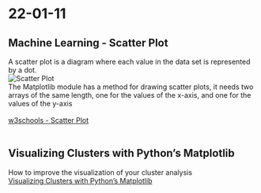 22-01-11
===
## Machine Learning - Scatter Plot  
A scatter plot is a diagram where each value in the data set is represented by a dot.  
![Scatter Plot ](https://www.w3schools.com/python/img_scatterplot.png)  
The Matplotlib module has a method for drawing scatter plots, it needs two arrays of the same length, one for the values of the x-axis, and one for the values of the y-axis  
<br>
[w3schools - Scatter Plot](https://www.w3schools.com/python/python_ml_scatterplot.asp)  
<br>

## Visualizing Clusters with Python’s Matplotlib  
How to improve the visualization of your cluster analysis  
[Visualizing Clusters with Python’s Matplotlib](https://towardsdatascience.com/visualizing-clusters-with-pythons-matplolib-35ae03d87489)  
